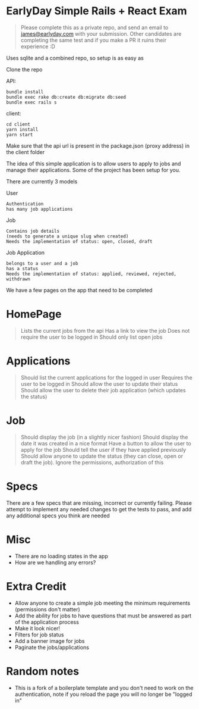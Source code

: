 # EarlyDay Simple Rails + React Exam

> Please complete this as a private repo, and send an email to james@earlyday.com with your submission. Other candidates are completing the same test and if you make a PR it ruins their experience :D

Uses sqlite and a combined repo, so setup is as easy as

Clone the repo

API:

```
bundle install
bundle exec rake db:create db:migrate db:seed
bundle exec rails s
```

client:

```
cd client
yarn install
yarn start
```

Make sure that the api url is present in the package.json (proxy address) in the client folder

The idea of this simple application is to allow users to apply to jobs and manage their applications. Some of the project has been setup for you.

There are currently 3 models

User

```
Authentication
has many job applications
```

Job

```
Contains job details
(needs to generate a unique slug when created)
Needs the implementation of status: open, closed, draft
```

Job Application

```
belongs to a user and a job
has a status
Needs the implementation of status: applied, reviewed, rejected, withdrawn
```

We have a few pages on the app that need to be completed

# HomePage

> Lists the current jobs from the api
> Has a link to view the job
> Does not require the user to be logged in
> Should only list open jobs

# Applications

> Should list the current applications for the logged in user
> Requires the user to be logged in
> Should allow the user to update their status
> Should allow the user to delete their job application (which updates the status)

# Job

> Should display the job (in a slightly nicer fashion)
> Should display the date it was created in a nice format
> Have a button to allow the user to apply for the job
> Should tell the user if they have applied previously
> Should allow anyone to update the status (they can close, open or draft the job). Ignore the permissions, authorization of this

# Specs

There are a few specs that are missing, incorrect or currently failing.
Please attempt to implement any needed changes to get the tests to pass, and add any additional specs you think are needed

# Misc

- There are no loading states in the app
- How are we handling any errors?

# Extra Credit

- Allow anyone to create a simple job meeting the minimum requirements (permissions don't matter)
- Add the ability for jobs to have questions that must be answered as part of the application process
- Make it look nicer!
- Filters for job status
- Add a banner image for jobs
- Paginate the jobs/applications

# Random notes

- This is a fork of a boilerplate template and you don't need to work on the authentication, note if you reload the page you will no longer be "logged in"
